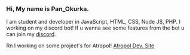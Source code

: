 ### Hi, My name is Pan_Okurka.
 
I am student and developer in JavaScript, HTML, CSS, Node JS, PHP. 
I working on my discord bot! If u wanna see some features from the bot u can join my [discord](https://dsc.gg/cucumber-dev).

Rn I working on some project's for Atropol! [Atropol Dev. Site](https://dev.atropol.net/)